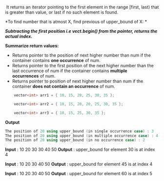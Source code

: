  It returns an iterator pointing to the first element in the range \[first, last) that is greater than value, or last if no such element is found.

*To find number that is atmost X, find previous of upper_bound of X: *

***Subtracting the first position i.e vect.begin() from the pointer, returns the actual index.***

**Summarize return values:**
 - Returns pointer to the position of next higher number than num if the container contains **one occurrence** of num.
 - Returns pointer to the first position of the next higher number than the last occurrence of num if the container contains **multiple occurrences** of num.
 - Returns pointer to position of next higher number than num if the container **does not contain an occurrence** of num.

```cpp
	vector<int> arr1 = { 10, 15, 20, 25, 30, 35 };

	vector<int> arr2 = { 10, 15, 20, 20, 25, 30, 35 };

	vector<int> arr3 = { 10, 15, 25, 30, 35 };
```
**Output**

```cpp
The position of 20 using upper_bound (in single occurrence case) : 3
The position of 20 using upper_bound (in multiple occurrence case) : 4
The position of 20 using upper_bound (in no occurrence case) : 2
```


**Input** : 10 20 30 30 40 50
**Output** : upper_bound for element 30 is at index 4

**Input** : 10 20 30 40 50
**Output** : upper_bound for element 45 is at index 4

**Input** : 10 20 30 40 50
**Output** : upper_bound for element 60 is at index 5